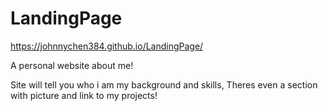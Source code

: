 # LandingPage
https://johnnychen384.github.io/LandingPage/


A personal website about me!

Site will tell you who i am
my background and skills,
Theres even a section with picture and link to my projects!
